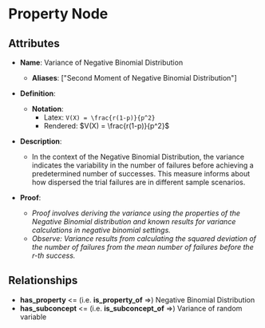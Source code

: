 # Property Node

## Attributes

- **Name**: Variance of Negative Binomial Distribution
  - **Aliases**: ["Second Moment of Negative Binomial Distribution"]

- **Definition**: 
  - **Notation**: 
    - Latex: `V(X) = \frac{r(1-p)}{p^2}`
    - Rendered: $V(X) = \frac{r(1-p)}{p^2}$

- **Description**: 
  - In the context of the Negative Binomial Distribution, the variance indicates the variability in the number of failures before achieving a predetermined number of successes. This measure informs about how dispersed the trial failures are in different sample scenarios.

- **Proof**:
  - *Proof involves deriving the variance using the properties of the Negative Binomial distribution and known results for variance calculations in negative binomial settings.*
  - *Observe: Variance results from calculating the squared deviation of the number of failures from the mean number of failures before the r-th success.*

## Relationships

- **has_property** <= (i.e. **is_property_of** =>) Negative Binomial Distribution
- **has_subconcept** <= (i.e. **is_subconcept_of** =>) Variance of random variable